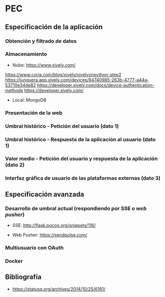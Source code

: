 # PEC

## Especificación de la aplicación

### Obtención y filtrado de datos

### Almacenamiento

- Nube: https://www.xively.com/

https://www.coria.com/blog/xively/xivelyonpython-step2
https://junquera.app.xively.com/devices/84740985-263b-4777-a44a-53710e34de82
https://developer.xively.com/docs/device-authentication-methods
https://developer.xively.com/

- Local: MongoDB

### Presentación de la web

### Umbral histórico - Petición del usuario (dato 1)

### Umbral histórico - Respuesta de la aplicación al usuario (dato 1)

### Valor medio - Petición del usuario y respuesta de la aplicación (dato 2)

### Interfaz gráfica de usuario de las plataformas externas (dato 3)

## Especificación avanzada

### Desarrollo de umbral actual (respondiendo por SSE o *web pusher*)

- SSE: http://flask.pocoo.org/snippets/116/

- Web Pusher: https://sendpulse.com/

### Multiusuario con OAuth

### Docker

## Bibliografía

- https://statusq.org/archives/2014/10/25/6161/
